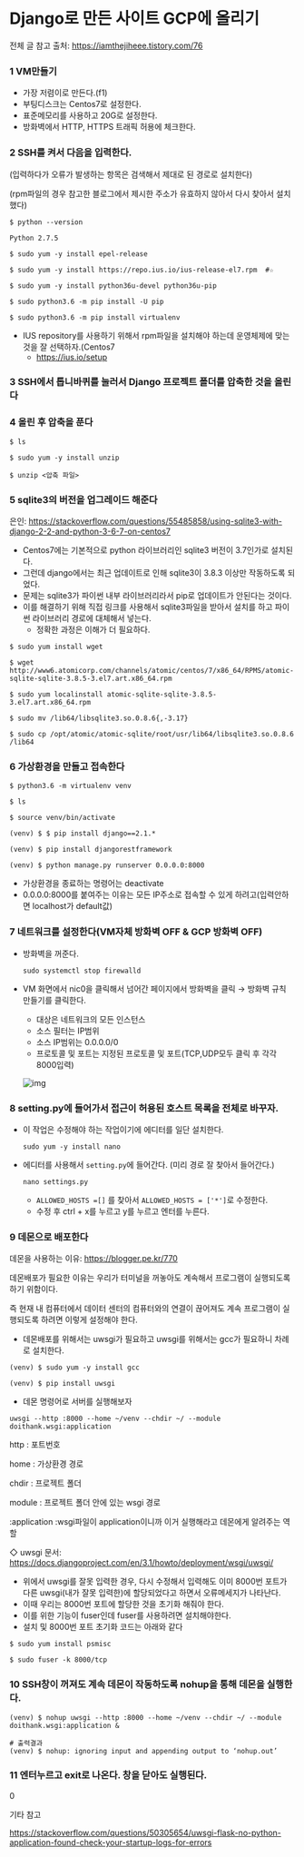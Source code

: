 # Django로 만든 사이트 GCP에 올리기

전체 글 참고 출처: https://iamthejiheee.tistory.com/76



### 1 VM만들기

* 가장 저렴이로 만든다.(f1)
* 부팅디스크는 Centos7로 설정한다.
* 표준메모리를 사용하고 20G로 설정한다.
* 방화벽에서 HTTP, HTTPS 트래픽 허용에 체크한다.



### 2 SSH를 켜서 다음을 입력한다.

(입력하다가 오류가 발생하는 항목은 검색해서 제대로 된 경로로 설치한다)

(rpm파일의 경우 참고한 블로그에서 제시한 주소가 유효하지 않아서 다시 찾아서 설치했다)

```
$ python --version

Python 2.7.5

$ sudo yum -y install epel-release

$ sudo yum -y install https://repo.ius.io/ius-release-el7.rpm  #☆

$ sudo yum -y install python36u-devel python36u-pip

$ sudo python3.6 -m pip install -U pip

$ sudo python3.6 -m pip install virtualenv
```

* IUS repository를 사용하기 위해서 rpm파일을 설치해야 하는데 운영체제에 맞는 것을 잘 선택하자.(Centos7
  * https://ius.io/setup



### 3 SSH에서 톱니바퀴를 눌러서 Django 프로젝트 폴더를 압축한 것을 올린다











### 4 올린 후 압축을 푼다

```
$ ls

$ sudo yum -y install unzip

$ unzip <압축 파일>

```



### 5 sqlite3의 버전을 업그레이드 해준다

은인: https://stackoverflow.com/questions/55485858/using-sqlite3-with-django-2-2-and-python-3-6-7-on-centos7

* Centos7에는 기본적으로 python 라이브러리인 sqlite3 버전이 3.7인가로 설치된다.
* 그런데 django에서는 최근 업데이트로 인해 sqlite3이 3.8.3 이상만 작동하도록 되었다.
* 문제는 sqlite3가 파이썬 내부 라이브러리라서 pip로 업데이트가 안된다는 것이다.
* 이를 해결하기 위해 직접 링크를 사용해서 sqlite3파일을 받아서 설치를 하고 파이썬 라이브러리 경로에 대체해서 넣는다.
  * 정확한 과정은 이해가 더 필요하다.

```
$ sudo yum install wget

$ wget http://www6.atomicorp.com/channels/atomic/centos/7/x86_64/RPMS/atomic-sqlite-sqlite-3.8.5-3.el7.art.x86_64.rpm

$ sudo yum localinstall atomic-sqlite-sqlite-3.8.5-3.el7.art.x86_64.rpm

$ sudo mv /lib64/libsqlite3.so.0.8.6{,-3.17}

$ sudo cp /opt/atomic/atomic-sqlite/root/usr/lib64/libsqlite3.so.0.8.6 /lib64
```









### 6 가상환경을 만들고 접속한다

```
$ python3.6 -m virtualenv venv

$ ls

$ source venv/bin/activate

(venv) $ $ pip install django==2.1.*

(venv) $ pip install djangorestframework

(venv) $ python manage.py runserver 0.0.0.0:8000
```

* 가상환경을 종료하는 명령어는 deactivate
* 0.0.0.0:8000를 붙여주는 이유는 모든 IP주소로 접속할 수 있게 하려고(입력안하면 localhost가 default값)





### 7 네트워크를 설정한다(VM자체 방화벽 OFF  &  GCP 방화벽 OFF)

* 방화벽을 꺼준다.

  `sudo systemctl stop firewalld`

* VM 화면에서 nic0을 클릭해서 넘어간 페이지에서 방화벽을 클릭 → 방화벽 규칙 만들기를 클릭한다.

  * 대상은 네트워크의 모든 인스턴스
  * 소스 필터는 IP범위
  * 소스 IP범위는 0.0.0.0/0
  * 프로토콜 및 포트는 지정된 프로토콜 및 포트(TCP,UDP모두 클릭 후 각각 8000입력)

  ![img](https://blog.kakaocdn.net/dn/d9LjsT/btqBzkn2cvZ/tbmaJkKhrKeTht4yZd0HN1/img.png)



### 8 setting.py에 들어가서 접근이 허용된 호스트 목록을 전체로 바꾸자.

* 이 작업은 수정해야 하는 작업이기에 에디터를 일단 설치한다.

  `sudo yum -y install nano`

* 에디터를 사용해서 `setting.py`에 들어간다. (미리 경로 잘 찾아서 들어간다.)

  `nano settings.py`

  * `ALLOWED_HOSTS =[]` 를 찾아서  `ALLOWED_HOSTS = ['*']`로 수정한다.
  * 수정 후 ctrl + x를 누르고 y를 누르고 엔터를 누른다.

  

### 9 데몬으로 배포한다

데몬을 사용하는 이유: https://blogger.pe.kr/770

데몬배포가 필요한 이유는 우리가 터미널을 꺼놓아도 계속해서 프로그램이 실행되도록 하기 위함이다.

즉 현재 내 컴퓨터에서 데이터 센터의 컴퓨터와의 연결이 끊어져도 계속 프로그램이 실행되도록 하려면 이렇게 설정해야 한다.

* 데몬배포를 위해서는 uwsgi가 필요하고 uwsgi를 위해서는 gcc가 필요하니 차례로 설치한다.

```
(venv) $ sudo yum -y install gcc

(venv) $ pip install uwsgi
```

* 데몬 명령어로 서버를 실행해보자

```
uwsgi --http :8000 --home ~/venv --chdir ~/ --module doithank.wsgi:application
```

http : 포트번호

home : 가상환경 경로

chdir : 프로젝트 폴더

module : 프로젝트 폴더 안에 있는 wsgi 경로

:application :wsgi파일이 application이니까 이거 실행해라고 데몬에게 알려주는 역할



◇ uwsgi 문서: https://docs.djangoproject.com/en/3.1/howto/deployment/wsgi/uwsgi/



* 위에서 uwsgi를 잘못 입력한 경우, 다시 수정해서 입력해도 이미 8000번 포트가 다른 uwsgi(내가 잘못 입력한)에 할당되었다고 하면서 오류메세지가 나타난다.
* 이때 우리는 8000번 포트에 할당한 것을 초기화 해줘야 한다.
* 이를 위한 기능이 fuser인데 fuser를 사용하려면 설치해야한다.
* 설치 및 8000번 포트 초기화 코드는 아래와 같다

```
$ sudo yum install psmisc

$ sudo fuser -k 8000/tcp
```







### 10 SSH창이 꺼져도 계속 데몬이 작동하도록 nohup을 통해 데몬을 실행한다.

```
(venv) $ nohup uwsgi --http :8000 --home ~/venv --chdir ~/ --module doithank.wsgi:application &

# 출력결과
(venv) $ nohup: ignoring input and appending output to ‘nohup.out’ 
```



### 11 엔터누르고 exit로 나온다. 창을 닫아도 실행된다.

0





기타 참고

https://stackoverflow.com/questions/50305654/uwsgi-flask-no-python-application-found-check-your-startup-logs-for-errors

